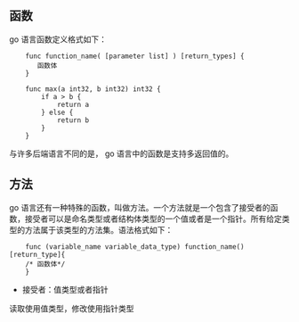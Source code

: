 ## 函数

go 语言函数定义格式如下：
```
    func function_name( [parameter list] ) [return_types] {
       函数体
    }

    func max(a int32, b int32) int32 {
        if a > b {
            return a
        } else {
            return b
        }
    }
```
与许多后端语言不同的是， go 语言中的函数是支持多返回值的。


## 方法

go 语言还有一种特殊的函数，叫做方法。一个方法就是一个包含了接受者的函数，接受者可以是命名类型或者结构体类型的一个值或者是一个指针。所有给定类型的方法属于该类型的方法集。语法格式如下：

```
    func (variable_name variable_data_type) function_name() [return_type]{
    /* 函数体*/
    }
```

* 接受者：值类型或者指针

读取使用值类型，修改使用指针类型


